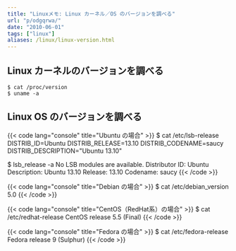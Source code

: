 ```yaml
---
title: "Linuxメモ: Linux カーネル／OS のバージョンを調べる"
url: "p/odgqrwa/"
date: "2010-06-01"
tags: ["linux"]
aliases: /linux/linux-version.html
---
```


Linux カーネルのバージョンを調べる
----

```
$ cat /proc/version
$ uname -a
```

Linux OS のバージョンを調べる
----

{{< code lang="console" title="Ubuntu の場合" >}}
$ cat /etc/lsb-release
DISTRIB_ID=Ubuntu
DISTRIB_RELEASE=13.10
DISTRIB_CODENAME=saucy
DISTRIB_DESCRIPTION="Ubuntu 13.10"

$ lsb_release -a
No LSB modules are available.
Distributor ID: Ubuntu
Description:    Ubuntu 13.10
Release:        13.10
Codename:       saucy
{{< /code >}}

{{< code lang="console" title="Debian の場合" >}}
$ cat /etc/debian_version
5.0
{{< /code >}}

{{< code lang="console" title="CentOS（RedHat系）の場合" >}}
$ cat /etc/redhat-release
CentOS release 5.5 (Final)
{{< /code >}}

{{< code lang="console" title="Fedora の場合" >}}
$ cat /etc/fedora-release
Fedora release 9 (Sulphur)
{{< /code >}}

